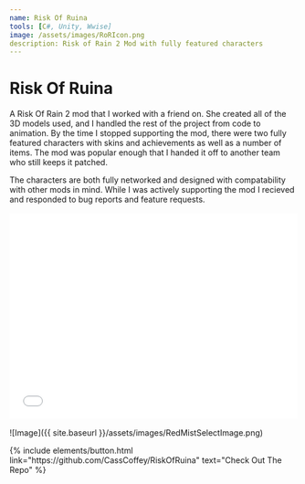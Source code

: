 ```yaml
---
name: Risk Of Ruina
tools: [C#, Unity, Wwise]
image: /assets/images/RoRIcon.png
description: Risk of Rain 2 Mod with fully featured characters
---
```


# Risk Of Ruina

A Risk Of Rain 2 mod that I worked with a friend on. She created all of the 3D models used, and I handled the rest of the project from code to animation.
By the time I stopped supporting the mod, there were two fully featured characters with skins and achievements as well as a number of items. The mod was popular enough that I handed it off to another team who still keeps it patched.

The characters are both fully networked and designed with compatability with other mods in mind. While I was actively supporting the mod I recieved and responded to bug reports and feature requests.

<iframe width="640" height="360" src="{{ site.baseurl }}/assets/videos/RedMistDemo.mp4" frameborder="0" allowfullscreen="" style="margin: 1rem auto;display: block;max-width: 100%;"></iframe>

![Image]({{ site.baseurl }}/assets/images/RedMistSelectImage.png)

<p class="text-center">
{% include elements/button.html link="https://github.com/CassCoffey/RiskOfRuina" text="Check Out The Repo" %}
</p>